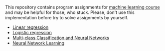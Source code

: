 This repository contains program assignments for [machine learning course](https://www.coursera.org/learn/machine-learning) and may be helpful for those, who stuck. Please, don't use this implementation before try to solve assignments by yourself.

* [Linear regression](machine-learning-ex1)
* [Logistic regression](machine-learning-ex2)
* [Multi-class Classification and Neural Networks](machine-learning-ex3)
* [Neural Network Learning](machine-learning-ex4)